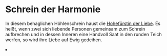 # Schrein der Harmonie

<p>
In diesem behaglichen Höhlenschrein haust die <a href="Avila.md">Hohefürstin der Liebe</a>. Es heißt, wenn zwei sich
liebende Personen gemeinsam zum Schrein aufbrechen und in dessen Inneren eine Handvoll Saat in den runden Teich werfen,
so wird ihre Liebe auf Ewig gedeihen.
</p>

<procedure title="Charaktere von diesem Ort">
<list columns="3">
<li><a href="Avila.md"></a></li>
</list>
</procedure>